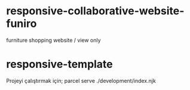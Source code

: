 # responsive-collaborative-website-funiro

 furniture shopping website / view only
 
# responsive-template

Projeyi çalıştırmak için; parcel serve ./development/index.njk
